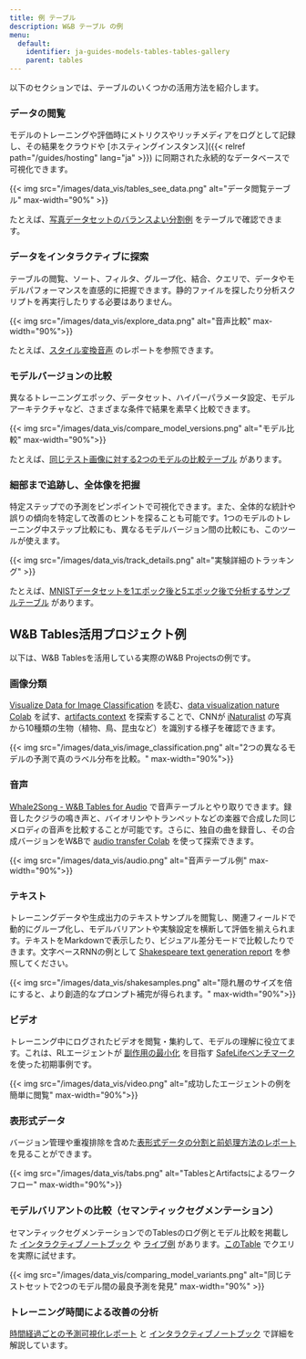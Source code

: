 ```yaml
---
title: 例 テーブル
description: W&B テーブル の例
menu:
  default:
    identifier: ja-guides-models-tables-tables-gallery
    parent: tables
---
```


以下のセクションでは、テーブルのいくつかの活用方法を紹介します。

### データの閲覧

モデルのトレーニングや評価時にメトリクスやリッチメディアをログとして記録し、その結果をクラウドや [ホスティングインスタンス]({{< relref path="/guides/hosting" lang="ja" >}}) に同期された永続的なデータベースで可視化できます。

{{< img src="/images/data_vis/tables_see_data.png" alt="データ閲覧テーブル" max-width="90%" >}}

たとえば、[写真データセットのバランスよい分割例](https://wandb.ai/stacey/mendeleev/artifacts/balanced_data/inat_80-10-10_5K/ab79f01e007113280018/files/data_split.table.json) をテーブルで確認できます。

### データをインタラクティブに探索

テーブルの閲覧、ソート、フィルタ、グループ化、結合、クエリで、データやモデルパフォーマンスを直感的に把握できます。静的ファイルを探したり分析スクリプトを再実行したりする必要はありません。

{{< img src="/images/data_vis/explore_data.png" alt="音声比較" max-width="90%">}}

たとえば、[スタイル変換音声](https://wandb.ai/stacey/cshanty/reports/Whale2Song-W-B-Tables-for-Audio--Vmlldzo4NDI3NzM) のレポートを参照できます。

### モデルバージョンの比較

異なるトレーニングエポック、データセット、ハイパーパラメータ設定、モデルアーキテクチャなど、さまざまな条件で結果を素早く比較できます。

{{< img src="/images/data_vis/compare_model_versions.png" alt="モデル比較" max-width="90%">}}

たとえば、[同じテスト画像に対する2つのモデルの比較テーブル](https://wandb.ai/stacey/evalserver_answers_2/artifacts/results/eval_Daenerys/c2290abd3d7274f00ad8/files/eval_results.table.json#b6dae62d4f00d31eeebf$eval_Bob) があります。

### 細部まで追跡し、全体像を把握

特定ステップでの予測をピンポイントで可視化できます。また、全体的な統計や誤りの傾向を特定して改善のヒントを探ることも可能です。1つのモデルのトレーニング中ステップ比較にも、異なるモデルバージョン間の比較にも、このツールが使えます。

{{< img src="/images/data_vis/track_details.png" alt="実験詳細のトラッキング" >}}

たとえば、[MNISTデータセットを1エポック後と5エポック後で分析するサンプルテーブル](https://wandb.ai/stacey/mnist-viz/artifacts/predictions/baseline/d888bc05719667811b23/files/predictions.table.json#7dd0cd845c0edb469dec) があります。

## W&B Tables活用プロジェクト例
以下は、W&B Tablesを活用している実際のW&B Projectsの例です。

### 画像分類

[Visualize Data for Image Classification](https://wandb.ai/stacey/mendeleev/reports/Visualize-Data-for-Image-Classification--VmlldzozNjE3NjA) を読む、[data visualization nature Colab](https://wandb.me/dsviz-nature-colab) を試す、[artifacts context](https://wandb.ai/stacey/mendeleev/artifacts/val_epoch_preds/val_pred_gawf9z8j/2dcee8fa22863317472b/files/val_epoch_res.table.json) を探索することで、CNNが [iNaturalist](https://www.inaturalist.org/pages/developers) の写真から10種類の生物（植物、鳥、昆虫など）を識別する様子を確認できます。

{{< img src="/images/data_vis/image_classification.png" alt="2つの異なるモデルの予測で真のラベル分布を比較。" max-width="90%">}}

### 音声

[Whale2Song - W&B Tables for Audio](https://wandb.ai/stacey/cshanty/reports/Whale2Song-W-B-Tables-for-Audio--Vmlldzo4NDI3NzM) で音声テーブルとやり取りできます。録音したクジラの鳴き声と、バイオリンやトランペットなどの楽器で合成した同じメロディの音声を比較することが可能です。さらに、独自の曲を録音し、その合成バージョンをW&Bで [audio transfer Colab](http://wandb.me/audio-transfer) を使って探索できます。

{{< img src="/images/data_vis/audio.png" alt="音声テーブル例" max-width="90%">}}

### テキスト

トレーニングデータや生成出力のテキストサンプルを閲覧し、関連フィールドで動的にグループ化し、モデルバリアントや実験設定を横断して評価を揃えられます。テキストをMarkdownで表示したり、ビジュアル差分モードで比較したりできます。文字ベースRNNの例として [Shakespeare text generation report](https://wandb.ai/stacey/nlg/reports/Visualize-Text-Data-Predictions--Vmlldzo1NzcwNzY) を参照してください。

{{< img src="/images/data_vis/shakesamples.png" alt="隠れ層のサイズを倍にすると、より創造的なプロンプト補完が得られます。" max-width="90%">}}

### ビデオ

トレーニング中にログされたビデオを閲覧・集約して、モデルの理解に役立てます。これは、RLエージェントが [副作用の最小化](https://wandb.ai/stacey/saferlife/artifacts/video/videos_append-spawn/c1f92c6e27fa0725c154/files/video_examples.table.json) を目指す [SafeLifeベンチマーク](https://wandb.ai/safelife/v1dot2/benchmark) を使った初期事例です。

{{< img src="/images/data_vis/video.png" alt="成功したエージェントの例を簡単に閲覧" max-width="90%">}}

### 表形式データ

バージョン管理や重複排除を含めた[表形式データの分割と前処理方法のレポート](https://wandb.ai/dpaiton/splitting-tabular-data/reports/Tabular-Data-Versioning-and-Deduplication-with-Weights-Biases--VmlldzoxNDIzOTA1) を見ることができます。

{{< img src="/images/data_vis/tabs.png" alt="TablesとArtifactsによるワークフロー" max-width="90%">}}

### モデルバリアントの比較（セマンティックセグメンテーション）

セマンティックセグメンテーションでのTablesのログ例とモデル比較を掲載した [インタラクティブノートブック](https://wandb.me/dsviz-cars-demo) や [ライブ例](https://wandb.ai/stacey/evalserver_answers_2/artifacts/results/eval_Daenerys/c2290abd3d7274f00ad8/files/eval_results.table.json#a57f8e412329727038c2$eval_Ada) があります。[このTable](https://wandb.ai/stacey/evalserver_answers_2/artifacts/results/eval_Daenerys/c2290abd3d7274f00ad8/files/eval_results.table.json) でクエリを実際に試せます。

{{< img src="/images/data_vis/comparing_model_variants.png" alt="同じテストセットで2つのモデル間の最良予測を発見" max-width="90%" >}}

### トレーニング時間による改善の分析

[時間経過ごとの予測可視化レポート](https://wandb.ai/stacey/mnist-viz/reports/Visualize-Predictions-over-Time--Vmlldzo1OTQxMTk) と [インタラクティブノートブック](https://wandb.me/dsviz-mnist-colab) で詳細を解説しています。